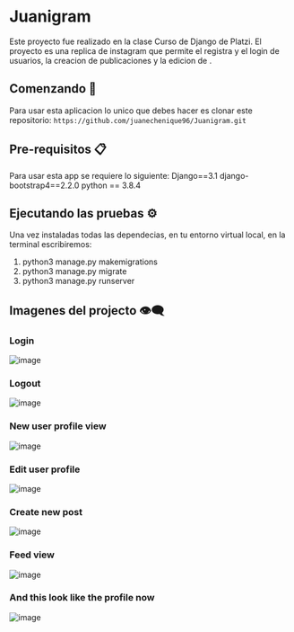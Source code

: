 # Juanigram

Este proyecto fue realizado en la clase Curso de Django de Platzi. El proyecto es una replica de instagram que permite el registra y el login de usuarios, la creacion de publicaciones y la edicion de .

## Comenzando 🚀

Para usar esta aplicacion lo unico que debes hacer es clonar este repositorio:
`https://github.com/juanechenique96/Juanigram.git`

## Pre-requisitos 📋

Para usar esta app se requiere lo siguiente:
Django==3.1
django-bootstrap4==2.2.0
python == 3.8.4

## Ejecutando las pruebas ⚙️

Una vez instaladas todas las dependecias, en tu entorno virtual local, en la terminal escribiremos:

1. python3 manage.py makemigrations
2. python3 manage.py migrate
3. python3 manage.py runserver

## Imagenes del projecto 👁‍🗨
### Login
![image](https://user-images.githubusercontent.com/57737409/90283799-361aed00-de47-11ea-9d87-d4b43f696c4f.png)
### Logout
![image](https://user-images.githubusercontent.com/57737409/90283876-5ba7f680-de47-11ea-83ff-346a87abf247.png)
### New user profile view
![image](https://user-images.githubusercontent.com/57737409/90284877-1ab0e180-de49-11ea-9ca0-763db600b279.png)
### Edit user profile
![image](https://user-images.githubusercontent.com/57737409/90285718-cad31a00-de4a-11ea-97e7-37c0234d1568.png)
### Create new post
![image](https://user-images.githubusercontent.com/57737409/90286006-50ef6080-de4b-11ea-9874-5dd1d6593954.png)
### Feed view
![image](https://user-images.githubusercontent.com/57737409/90286056-6cf30200-de4b-11ea-8452-1728c03c9987.png)
### And this look like the profile now
![image](https://user-images.githubusercontent.com/57737409/90286143-a297eb00-de4b-11ea-9ba7-2fdafcf0792e.png)
